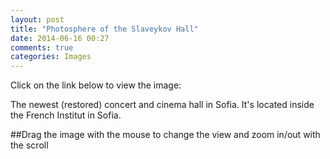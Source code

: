 ```yaml
---
layout: post
title: "Photosphere of the Slaveykov Hall"
date: 2014-06-16 00:27
comments: true
categories: Images
---
```


Click on the link below to view the image:

<!-- more -->

The newest (restored) concert and cinema hall in Sofia. It's located inside the French Institut in Sofia.

##Drag the image with the mouse to change the view and zoom in/out with the scroll


<div id="sphere" style="width: 100%; height: 600px;"></div>
<script type="text/javascript" src="http://threejs.org/build/three.min.js"></script>
<script async="true" onload="setup();" type="text/javascript" src="https://raw.githubusercontent.com/kennydude/photosphere/a7bcc83aa1262811d028d647bd0d629bcff2b995/lib/sphere.js"></script>
<script type="text/javascript">
			function setup(){
					sphere = new Photosphere("http://petrovs.info/images/Posts/SlaveykovHall/salle.jpg")
					sphere.loadPhotosphere(document.getElementById("sphere"));
					return false;
			}
</script>
